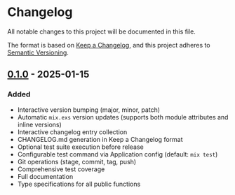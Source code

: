 # Changelog

All notable changes to this project will be documented in this file.

The format is based on [Keep a Changelog](https://keepachangelog.com/en/1.0.0/),
and this project adheres to [Semantic Versioning](https://semver.org/spec/v2.0.0.html).

## [0.1.0] - 2025-01-15

### Added

- Interactive version bumping (major, minor, patch)
- Automatic `mix.exs` version updates (supports both module attributes and inline versions)
- Interactive changelog entry collection
- CHANGELOG.md generation in Keep a Changelog format
- Optional test suite execution before release
- Configurable test command via Application config (default: `mix test`)
- Git operations (stage, commit, tag, push)
- Comprehensive test coverage
- Full documentation
- Type specifications for all public functions

[0.1.0]: https://github.com/dylanblakemore/versionise/releases/tag/v0.1.0

